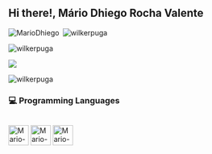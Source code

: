 ## Hi there!, Mário Dhiego Rocha Valente

<p><img align="left" src="https://github-readme-stats.vercel.app/api/top-langs?username=wilkerpuga&langs_count=20&show_icons=true&locale=en&layout=compact" alt="MarioDhiego" /></p>

<p>&nbsp;<img align="rigth" src="https://github-readme-stats.vercel.app/api?username=wilkerpuga&show_icons=true&locale=en" alt="wilkerpuga" /></p>
<p><img align="center" src="https://github-readme-streak-stats.herokuapp.com/?user=wilkerpuga" alt="wilkerpuga" /></p>
<p><img align="center" src="https://github-profile-summary-cards.vercel.app/api/cards/profile-details?username=wilkerpuga&theme=github" /></p>
<p><img align="center" src="https://github-stats-alpha.vercel.app/api?username=wilkerpuga&bc=ebebeb&ic=0E8AD9" alt="wilkerpuga" /></p>

### :computer: Programming Languages

<div style="display: inline_block"><br>
<img align="center" alt="Mario-Spss" height="40" width="40" src="https://cdn.jsdelivr.net/gh/devicons/devicon/icons/spss/spss-plain.svg" />
<img align="center" alt="Mario-R" height="40" width="40" src="https://cdn.jsdelivr.net/gh/devicons/devicon/icons/r/r-original.svg" />
<img align="center" alt="Mario-Latex" height="40" width="40" src="https://cdn.jsdelivr.net/gh/devicons/devicon/icons/latex/latex-original.svg" />


  

